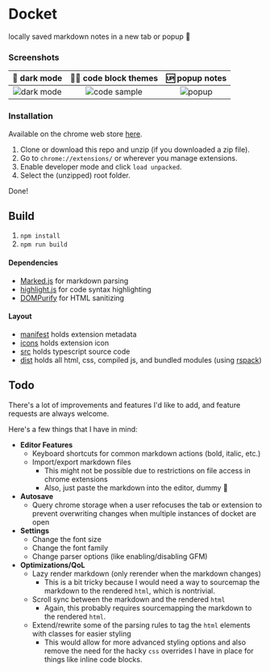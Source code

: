 # Docket
locally saved markdown notes in a new tab or popup 📝

### Screenshots

🌆 dark mode|🧑‍💻 code block themes|🆙 popup notes
:-:|:-:|:-:
![dark mode](https://github.com/LordExodius/docket/assets/26910397/02ab6e49-bba1-4865-b5ed-4724126205cc)|![code sample](https://github.com/LordExodius/docket/assets/26910397/fabc4746-8442-4178-885b-7993fd77f76b)|![popup](https://github.com/LordExodius/docket/assets/26910397/49eb5f93-116d-444f-a9b5-66401d8cf708)

### Installation
Available on the chrome web store [here](https://chromewebstore.google.com/detail/docket/hlfjljigolpdfpljaogaiklelolbemfc?authuser=0&hl=en).

1. Clone or download this repo and unzip (if you downloaded a zip file).
2. Go to `chrome://extensions/` or wherever you manage extensions.
3. Enable developer mode and click `load unpacked`.
4. Select the (unzipped) root folder.

Done!

## Build
1. `npm install`
3. `npm run build`

#### Dependencies
- [Marked.js](https://github.com/markedjs/marked) for markdown parsing
- [highlight.js](https://highlightjs.org/) for code syntax highlighting
- [DOMPurify](https://github.com/cure53/DOMPurify) for HTML sanitizing


#### Layout
- [manifest](manifest.json) holds extension metadata
- [icons](icons/) holds extension icon
- [src](src/) holds typescript source code
- [dist](dist/) holds all html, css, compiled js, and bundled modules (using [rspack](https://www.rspack.dev/))

## Todo
There's a lot of improvements and features I'd like to add, and feature requests are always welcome. 

Here's a few things that I have in mind:
- **Editor Features**
  - Keyboard shortcuts for common markdown actions (bold, italic, etc.)
  - Import/export markdown files 
    - This might not be possible due to restrictions on file access in chrome extensions
    - Also, just paste the markdown into the editor, dummy 🥱
- **Autosave**
  - Query chrome storage when a user refocuses the tab or extension to prevent overwriting changes when multiple instances of docket are open
- **Settings**
  - Change the font size
  - Change the font family
  - Change parser options (like enabling/disabling GFM)
- **Optimizations/QoL**
  - Lazy render markdown (only rerender when the markdown changes)
    - This is a bit tricky because I would need a way to sourcemap the markdown to the rendered `html`, which is nontrivial.
  - Scroll sync between the markdown and the rendered `html`
    - Again, this probably requires sourcemapping the markdown to the rendered `html`.
  - Extend/rewrite some of the parsing rules to tag the `html` elements with classes for easier styling
    - This would allow for more advanced styling options and also remove the need for the hacky `css` overrides I have in place for things like inline code blocks.

